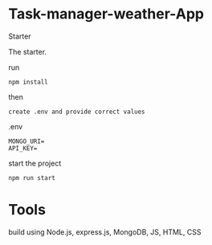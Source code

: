 # Task-manager-weather-App

 
Starter

The starter.

run

    npm install

then

    create .env and provide correct values

.env

    MONGO_URI=
    API_KEY=

start the project

    npm run start

# Tools

 build using Node.js, express.js, MongoDB, JS, HTML, CSS
 
